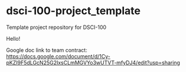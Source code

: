 # dsci-100-project_template
Template project repository for DSCI-100

Hello!

Google doc link to team contract: https://docs.google.com/document/d/1Cy-pKZI9F5dLGcN25G2IxsCLmMGVYo3wUTVT-mfyDJ4/edit?usp=sharing